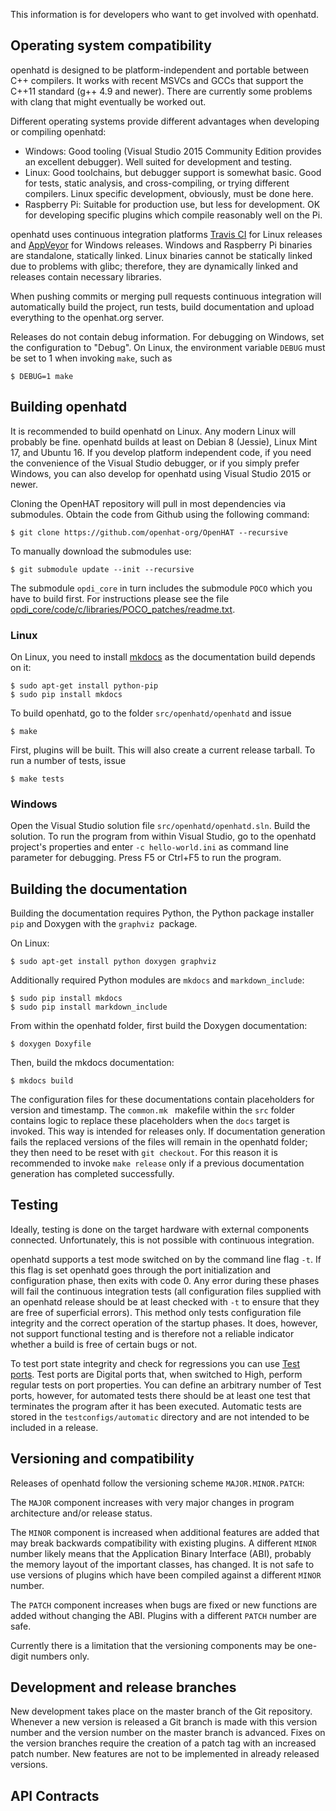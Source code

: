 This information is for developers who want to get involved with openhatd.

## Operating system compatibility

openhatd is designed to be platform-independent and portable between C++ compilers. It works with recent MSVCs and GCCs that support the C++11 standard (g++ 4.9 and newer). There are currently some problems with clang that might eventually be worked out.

Different operating systems provide different advantages when developing or compiling openhatd:

- Windows: Good tooling (Visual Studio 2015 Community Edition provides an excellent debugger). Well suited for development and testing.
- Linux: Good toolchains, but debugger support is somewhat basic. Good for tests, static analysis, and cross-compiling, or trying different compilers. Linux specific development, obviously, must be done here.
- Raspberry Pi: Suitable for production use, but less for development. OK for developing specific plugins which compile reasonably well on the Pi.

openhatd uses continuous integration platforms [Travis CI](https://travis-ci.org) for Linux releases and [AppVeyor](https://appveyor.com) for Windows releases. Windows and Raspberry Pi binaries are standalone, statically linked. Linux binaries cannot be statically linked due to problems with glibc; therefore, they are dynamically linked and releases contain necessary libraries.

When pushing commits or merging pull requests continuous integration will automatically build the project, run tests, build documentation and upload everything to the openhat.org server.

Releases do not contain debug information. For debugging on Windows, set the configuration to "Debug". On Linux, the environment variable `DEBUG` must be set to 1 when invoking `make`, such as

	$ DEBUG=1 make 

## Building openhatd

It is recommended to build openhatd on Linux. Any modern Linux will probably be fine. openhatd builds at least on Debian 8 (Jessie), Linux Mint 17, and Ubuntu 16. If you develop platform independent code, if you need the convenience of the Visual Studio debugger, or if you simply prefer Windows, you can also develop for openhatd using Visual Studio 2015 or newer.

Cloning the OpenHAT repository will pull in most dependencies via submodules.
Obtain the code from Github using the following command:

	$ git clone https://github.com/openhat-org/OpenHAT --recursive

To manually download the submodules use:

	$ git submodule update --init --recursive

 The submodule `opdi_core` in turn includes the submodule `POCO` which you have to build first. For instructions please see the file [opdi\_core/code/c/libraries/POCO\_patches/readme.txt](https://github.com/leomeyer/opdi_core/blob/master/code/c/libraries/POCO_patches/readme.txt).

### Linux

On Linux, you need to install [mkdocs](http://www.mkdocs.org) as the documentation build depends on it:

	$ sudo apt-get install python-pip
	$ sudo pip install mkdocs

To build openhatd, go to the folder `src/openhatd/openhatd` and issue

	$ make

First, plugins will be built. This will also create a current release tarball. To run a number of tests, issue

	$ make tests

### Windows

Open the Visual Studio solution file `src/openhatd/openhatd.sln`. Build the solution. To run the program from within Visual Studio, go to the openhatd project's properties and enter `-c hello-world.ini` as command line parameter for debugging. Press F5 or Ctrl+F5 to run the program.

## Building the documentation
Building the documentation requires Python, the Python package installer `pip` and Doxygen with the `graphviz `package.

On Linux:

	$ sudo apt-get install python doxygen graphviz

Additionally required Python modules are `mkdocs` and `markdown_include`:

	$ sudo pip install mkdocs 
	$ sudo pip install markdown_include

From within the openhatd folder, first build the Doxygen documentation:

	$ doxygen Doxyfile

Then, build the mkdocs documentation:

	$ mkdocs build

The configuration files for these documentations contain placeholders for version and timestamp. The `common.mk ` makefile within the `src` folder contains logic to replace these placeholders when the `docs` target is invoked. This way is intended for releases only. If documentation generation fails the replaced versions of the files will remain in the openhatd folder; they then need to be reset with `git checkout`. For this reason it is recommended to invoke `make release` only if a previous documentation generation has completed successfully.   

## Testing

Ideally, testing is done on the target hardware with external components connected. Unfortunately, this is not possible with continuous integration.

openhatd supports a test mode switched on by the command line flag `-t`. If this flag is set openhatd goes through the port initialization and configuration phase, then exits with code 0. Any error during these phases will fail the continuous integration tests (all configuration files supplied with an openhatd release should be at least checked with `-t` to ensure that they are free of superficial errors). This method only tests configuration file integrity and the correct operation of the startup phases. It does, however, not support functional testing and is therefore not a reliable indicator whether a build is free of certain bugs or not.

To test port state integrity and check for regressions you can use [Test ports](ports/test_port.md). Test ports are Digital ports that, when switched to High, perform regular tests on port properties. You can define an arbitrary number of Test ports, however, for automated tests there should be at least one test that terminates the program after it has been executed. Automatic tests are stored in the `testconfigs/automatic` directory and are not intended to be included in a release. 

## Versioning and compatibility

Releases of openhatd follow the versioning scheme `MAJOR.MINOR.PATCH`:

The `MAJOR` component increases with very major changes in program architecture and/or release status.

The `MINOR` component is increased when additional features are added that may break backwards compatibility with existing plugins. A different `MINOR` number likely means that the Application Binary Interface (ABI), probably the memory layout of the important classes, has changed. It is not safe to use versions of plugins which have been compiled against a different `MINOR` number.

The `PATCH` component increases when bugs are fixed or new functions are added without changing the ABI. Plugins with a different `PATCH` number are safe.

Currently there is a limitation that the versioning components may be one-digit numbers only. 

## Development and release branches

New development takes place on the master branch of the Git repository. Whenever a new version is released a Git branch is made with this version number and the version number on the master branch is advanced. Fixes on the version branches require the creation of a patch tag with an increased patch number. New features are not to be implemented in already released versions.

## API Contracts


